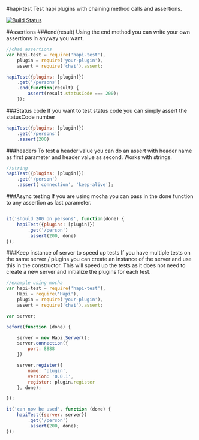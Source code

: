 #hapi-test
Test hapi plugins with chaining method calls and assertions.

[![Build Status](https://travis-ci.org/klokoy/hapi-test.svg?branch=master)](https://travis-ci.org/klokoy/hapi-test)

#Assertions
###end(result)
Using the end method you can write your own assertions in anyway you want.
```javascript
//chai assertions
var hapi-test = require('hapi-test'),
    plugin = require('your-plugin'),
    assert = require('chai').assert;

hapiTest({plugins: [plugin]})
    .get('/persons')
    .end(function(result) {
        assert(result.statusCode === 200);
    });
```

###Status code
If you want to test status code you can simply assert the statusCode number

```javascript
hapiTest({plugins: [plugin]})
    .get('/persons')
    .assert(200)
```

###headers
To test a header value you can do an assert with header name as first parameter and header value as second. Works with strings.

```javascript
//string
hapiTest({plugins: [plugin]})
    .get('/person')
    .assert('connection', 'keep-alive');
```

###Async testing
If you are using mocha you can pass in the done function to any assertion as last parameter.

```javascript

it('should 200 on persons', function(done) {
    hapiTest({plugins: [plugin]})
        .get('/person')
        .assert(200, done)
});
```

###Keep instance of server to speed up tests
If you have multiple tests on the same server / plugins you can create an instance of the server and use this in the constructor. This will speed up the tests as it does not need to create a new server and initialize the plugins for each test.

```javascript
//example using mocha
var hapi-test = require('hapi-test'),
    Hapi = require('Hapi'),
    plugin = require('your-plugin'),
    assert = require('chai').assert;

var server;

before(function (done) {

    server = new Hapi.Server();
    server.connection({
        port: 8888
    })

    server.register({
        name: 'plugin',
        version: '0.0.1',
        register: plugin.register
    }, done);

});

it('can now be used', function (done) {
    hapiTest({server: server})
        .get('/person')
        .assert(200, done);
});

```
